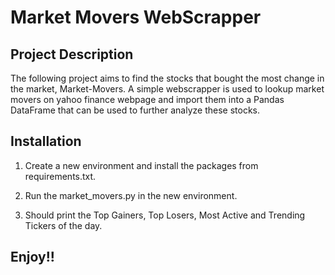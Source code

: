 # Market Movers WebScrapper

## Project Description

The following project aims to find the stocks that bought the most change in the market, Market-Movers. A simple webscrapper is used to lookup market movers on yahoo finance webpage and import them into a Pandas DataFrame that can be used to further analyze these stocks.

## Installation

1. Create a new environment and install the packages from requirements.txt.

2. Run the market_movers.py in the new environment.

3. Should print the Top Gainers, Top Losers, Most Active and Trending Tickers of the day.

## Enjoy!!